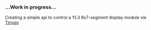 ### ...Work in progress...

Creating a simple api to control a YL3 8x7-segment display module via [Tinygo](https://tinygo.org/)
